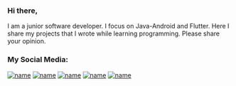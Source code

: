 ### Hi there,

I am a junior software developer. I focus on Java-Android and Flutter. Here I share my projects that I wrote while learning programming. Please share your opinion.

### My Social Media:


[![name](http://ahmetbalkan.com.tr/instagram1.png)](https://www.instagram.com/balkan.exe/)
[![name](http://ahmetbalkan.com.tr/twitter1.png)](https://twitter.com/)
[![name](http://ahmetbalkan.com.tr/linkedin1.png)](https://www.linkedin.com/in/ahmet-refik-balkan-8a7ba5164/)
[![name](http://ahmetbalkan.com.tr/mail1.png)](mailto:mail@ahmetbalkan.com.tr)
[![name](http://ahmetbalkan.com.tr/www1.png)](http://www.ahmetbalkan.com.tr)

